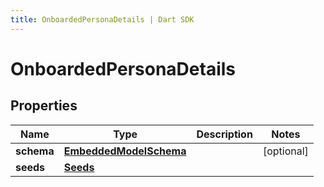 ```yaml
---
title: OnboardedPersonaDetails | Dart SDK
---
```


# OnboardedPersonaDetails

## Properties
Name | Type | Description | Notes
------------ | ------------- | ------------- | -------------
**schema** | [**EmbeddedModelSchema**](EmbeddedModelSchema) |  | [optional] 
**seeds** | [**Seeds**](Seeds) |  | 


